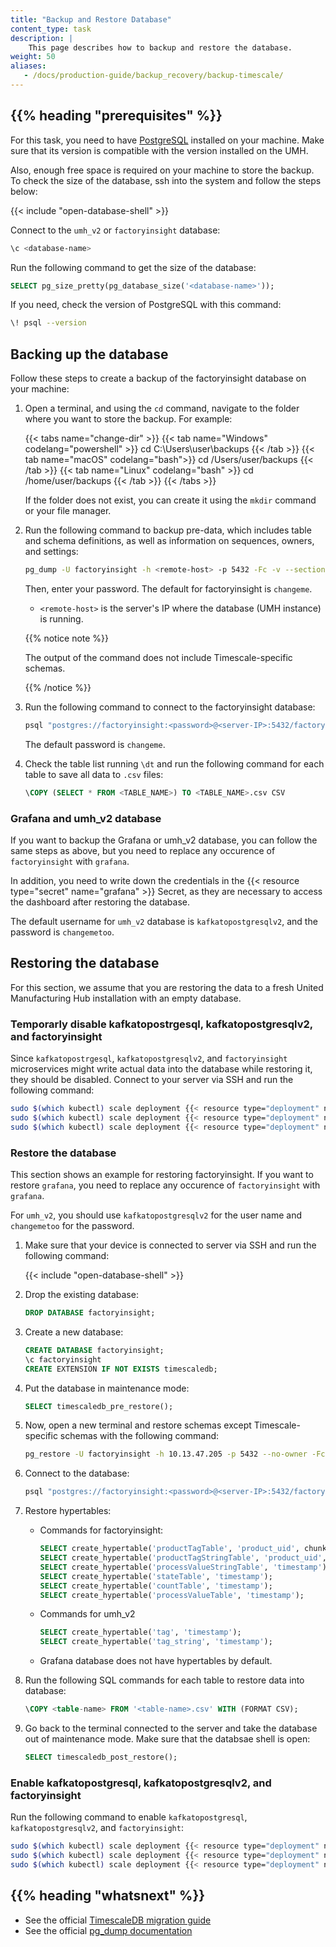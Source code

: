 ```yaml
---
title: "Backup and Restore Database"
content_type: task
description: |
    This page describes how to backup and restore the database.
weight: 50
aliases:
   - /docs/production-guide/backup_recovery/backup-timescale/
---
```


<!-- overview -->

## {{% heading "prerequisites" %}}

For this task, you need to have [PostgreSQL](https://www.postgresql.org/download/)
installed on your machine. Make sure that its version is compatible with the version
installed on the UMH.

Also, enough free space is required on your machine to store the backup. To check
the size of the database, ssh into the system and follow the steps below:

{{< include "open-database-shell" >}}

Connect to the `umh_v2` or `factoryinsight` database:

```bash
\c <database-name>
```

 Run the following command to get the size of the database:

```sql
SELECT pg_size_pretty(pg_database_size('<database-name>'));
```

If you need, check the version of PostgreSQL with this command:

```bash
\! psql --version
```

<!-- steps -->

## Backing up the database

Follow these steps to create a backup of the factoryinsight database on your
machine:

1. Open a terminal, and using the `cd` command, navigate to the folder where
   you want to store the backup. For example:

   {{< tabs name="change-dir" >}}
   {{< tab name="Windows" codelang="powershell" >}}
   cd C:\Users\user\backups
   {{< /tab >}}
   {{< tab name="macOS" codelang="bash">}}
   cd /Users/user/backups
   {{< /tab >}}
   {{< tab name="Linux" codelang="bash" >}}
   cd /home/user/backups
   {{< /tab >}}
   {{< /tabs >}}

   If the folder does not exist, you can create it using the `mkdir` command or
   your file manager.

2. Run the following command to backup pre-data, which includes table and schema 
definitions, as well as information on sequences, owners, and settings:

   ```bash
   pg_dump -U factoryinsight -h <remote-host> -p 5432 -Fc -v --section=pre-data --exclude-schema="_timescaledb*" -f dump_pre_data.bak factoryinsight
   ```

   Then, enter your password. The default for factoryinsight is `changeme`.

   - `<remote-host>` is the server's IP where the database (UMH instance) is running.

   {{% notice note %}}

   The output of the command does not include Timescale-specific schemas. 

   {{% /notice %}}

3. Run the following command to connect to the factoryinsight database:

   ```bash
   psql "postgres://factoryinsight:<password>@<server-IP>:5432/factoryinsight?sslmode=require"
   ```

   The default password is `changeme`.

4. Check the table list running `\dt` and run the following command for each table 
to save all data to `.csv` files:

   ```sql
   \COPY (SELECT * FROM <TABLE_NAME>) TO <TABLE_NAME>.csv CSV
   ```

### Grafana and umh_v2 database

If you want to backup the Grafana or umh_v2 database, you can follow the same steps 
as above, but you need to replace any occurence of `factoryinsight` with `grafana`.

In addition, you need to write down the credentials in the
{{< resource type="secret" name="grafana" >}} Secret, as they are necessary
to access the dashboard after restoring the database.

The default username for `umh_v2` database is `kafkatopostgresqlv2`, and the password is 
`changemetoo`. 

## Restoring the database


For this section, we assume that you are restoring the data to a fresh United
Manufacturing Hub installation with an empty database.

### Temporarly disable kafkatopostrgesql, kafkatopostgresqlv2, and factoryinsight

Since `kafkatopostrgesql`, `kafkatopostgresqlv2`, and `factoryinsight` microservices 
might write actual data into the database while restoring it, they should be 
disabled. Connect to your server via SSH and run the following command: 

<!-- tested in e2e #1343 -->
```bash
sudo $(which kubectl) scale deployment {{< resource type="deployment" name="kafkatopostgresql" >}} --replicas=0 -n united-manufacturing-hub --kubeconfig /etc/rancher/k3s/k3s.yaml;
sudo $(which kubectl) scale deployment {{< resource type="deployment" name="kafkatopostgresqlv2" >}} --replicas=0 -n united-manufacturing-hub --kubeconfig /etc/rancher/k3s/k3s.yaml;
sudo $(which kubectl) scale deployment {{< resource type="deployment" name="factoryinsight" >}} --replicas=0 -n united-manufacturing-hub --kubeconfig /etc/rancher/k3s/k3s.yaml
```

### Restore the database

This section shows an example for restoring factoryinsight. If you want to restore 
`grafana`, you need to replace any occurence of `factoryinsight` with `grafana`.

For `umh_v2`, you should use `kafkatopostgresqlv2` for the user name and 
`changemetoo` for the password.

1. Make sure that your device is connected to server via SSH and run the following command:

   {{< include "open-database-shell" >}}

2. Drop the existing database:

   ```sql
   DROP DATABASE factoryinsight;
   ```

3. Create a new database:

   ```sql
   CREATE DATABASE factoryinsight;
   \c factoryinsight
   CREATE EXTENSION IF NOT EXISTS timescaledb;
   ```

4. Put the database in maintenance mode:

   ```sql
   SELECT timescaledb_pre_restore();
   ```

5. Now, open a new terminal and restore schemas except Timescale-specific schemas 
with the following command:

   ```bash
   pg_restore -U factoryinsight -h 10.13.47.205 -p 5432 --no-owner -Fc -v -d factoryinsight <path-to-dump_pre_data.bak>
   ```


6. Connect to the database:

    ```bash
   psql "postgres://factoryinsight:<password>@<server-IP>:5432/factoryinsight?sslmode=require"
   ```

7. Restore hypertables:
   - Commands for factoryinsight:
      ```sql
      SELECT create_hypertable('productTagTable', 'product_uid', chunk_time_interval => 100000);
      SELECT create_hypertable('productTagStringTable', 'product_uid', chunk_time_interval => 100000);
      SELECT create_hypertable('processValueStringTable', 'timestamp');
      SELECT create_hypertable('stateTable', 'timestamp');
      SELECT create_hypertable('countTable', 'timestamp');
      SELECT create_hypertable('processValueTable', 'timestamp');
      ```
   - Commands for umh_v2
      ```sql
      SELECT create_hypertable('tag', 'timestamp');
      SELECT create_hypertable('tag_string', 'timestamp');
      ```
   - Grafana database does not have hypertables by default.

8. Run the following SQL commands for each table to restore data into database:

   ```sql
   \COPY <table-name> FROM '<table-name>.csv' WITH (FORMAT CSV);
   ```

6. Go back to the terminal connected to the server and take the database out of 
maintenance mode. Make sure that the databsae shell is open:

   ```sql
   SELECT timescaledb_post_restore();
   ```

### Enable kafkatopostgresql, kafkatopostgresqlv2, and factoryinsight

Run the following command to enable `kafkatopostgresql`, `kafkatopostgresqlv2`, and `factoryinsight`:

<!-- tested in e2e #1343 -->
```bash
sudo $(which kubectl) scale deployment {{< resource type="deployment" name="kafkatopostgresql" >}} --replicas=1 -n united-manufacturing-hub --kubeconfig /etc/rancher/k3s/k3s.yaml;
sudo $(which kubectl) scale deployment {{< resource type="deployment" name="kafkatopostgresqlv2" >}} --replicas=1 -n united-manufacturing-hub --kubeconfig /etc/rancher/k3s/k3s.yaml;
sudo $(which kubectl) scale deployment {{< resource type="deployment" name="factoryinsight" >}} --replicas=2 -n united-manufacturing-hub --kubeconfig /etc/rancher/k3s/k3s.yaml
```

<!-- Optional section; add links to information related to this topic. -->
## {{% heading "whatsnext" %}}

- See the official [TimescaleDB migration guide](https://docs.timescale.com/self-hosted/latest/migration/schema-then-data/)
- See the official [pg_dump documentation](https://www.postgresql.org/docs/current/app-pgdump.html)
